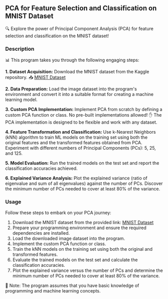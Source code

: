 ## PCA for Feature Selection and Classification on MNIST Dataset

🔍 Explore the power of Principal Component Analysis (PCA) for feature selection and classification on the MNIST dataset!

### Description

📊 This program takes you through the following engaging steps:

**1. Dataset Acquisition:**
 Download the MNIST dataset from the Kaggle repository. 📥
   [MNIST Dataset](https://www.kaggle.com/datasets/scolianni/mnistasjpg)

**2. Data Preparation:**
 Load the image dataset into the program's environment and convert it into a suitable format for creating a machine learning model.

**3. Custom PCA Implementation:**
 Implement PCA from scratch by defining a custom PCA function or class. No pre-built implementations allowed! ✋
   The PCA implementation is designed to be flexible and work with any dataset.

**4. Feature Transformation and Classification:**
 Use k-Nearest Neighbors (kNN) algorithm to train ML models on the training set using both the original features and the transformed features obtained from PCA. 
   Experiment with different numbers of Principal Components (PCs): 5, 25, and 125.

**5. Model Evaluation:**
 Run the trained models on the test set and report the classification accuracies achieved.

**6. Explained Variance Analysis:**
 Plot the explained variance (ratio of eigenvalue and sum of all eigenvalues) against the number of PCs.
   Discover the minimum number of PCs needed to cover at least 80% of the variance.

### Usage

Follow these steps to embark on your PCA journey:

1. Download the MNIST dataset from the provided link: [MNIST Dataset](https://www.kaggle.com/datasets/scolianni/mnistasjpg)
2. Prepare your programming environment and ensure the required dependencies are installed.
3. Load the downloaded image dataset into the program.
4. Implement the custom PCA function or class.
5. Train the kNN models on the training set using both the original and transformed features.
6. Evaluate the trained models on the test set and calculate the classification accuracies.
7. Plot the explained variance versus the number of PCs and determine the minimum number of PCs needed to cover at least 80% of the variance.

🚀 Note: The program assumes that you have basic knowledge of programming and machine learning concepts.

